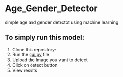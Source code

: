 # Age_Gender_Detector
simple age and gender detectot using machine learning
## To simply run this model:
1. Clone this repository:
2. Run the [gui.py](https://github.com/TahseenRaza8/Age_Gender_Detector/blob/main/gui.py) file
3. Upload the Image you want to detect
4. Click on detect button
5. View results



